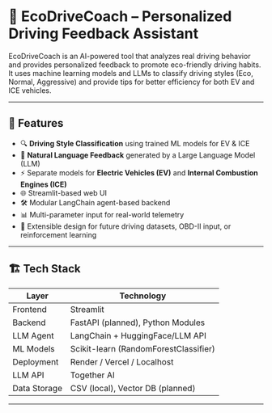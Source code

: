 # 🚗 EcoDriveCoach – Personalized Driving Feedback Assistant

EcoDriveCoach is an AI-powered tool that analyzes real driving behavior and provides personalized feedback to promote eco-friendly driving habits. It uses machine learning models and LLMs to classify driving styles (Eco, Normal, Aggressive) and provide tips for better efficiency for both EV and ICE vehicles.

---

## 🧠 Features

- 🔍 **Driving Style Classification** using trained ML models for EV & ICE
- 🤖 **Natural Language Feedback** generated by a Large Language Model (LLM)
- ⚡ Separate models for **Electric Vehicles (EV)** and **Internal Combustion Engines (ICE)**
- 🌐 Streamlit-based web UI
- 🛠️ Modular LangChain agent-based backend
- 📊 Multi-parameter input for real-world telemetry
- 🧩 Extensible design for future driving datasets, OBD-II input, or reinforcement learning

---

## 🏗️ Tech Stack

| Layer         | Technology                         |
|---------------|-------------------------------------|
| Frontend      | Streamlit                           |
| Backend       | FastAPI (planned), Python Modules   |
| LLM Agent     | LangChain + HuggingFace/LLM API     |
| ML Models     | Scikit-learn (RandomForestClassifier) |
| Deployment    | Render / Vercel / Localhost         |
| LLM API       | Together AI     |
| Data Storage  | CSV (local), Vector DB (planned)    |

---

